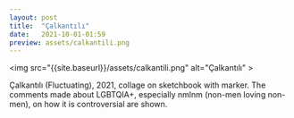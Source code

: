 ```yaml
---
layout: post
title:  "Çalkantılı"
date:   2021-10-01-01:59
preview: assets/calkantili.png
---
```


<img src="{{site.baseurl}}/assets/calkantili.png" alt="Çalkantılı" \>

Çalkantılı (Fluctuating), 2021, collage on sketchbook with marker. 
The comments made about LGBTQIA+, especially nmlnm (non-men loving non-men), on how it is controversial are shown.
